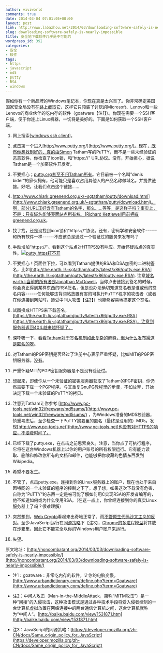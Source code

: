 ```yaml
---
author: viviworld
comments: true
date: 2014-03-04 07:01:05+00:00
layout: post
link: http://www.labazhou.net/2014/03/downloading-software-safely-is-nearly-impossible/
slug: downloading-software-safely-is-nearly-impossible
title: 安全地下载软件几乎是不可能的
wordpress_id: 392
categories:
- 安全
- 软件
tags:
- https
- javascript
- md5
- putty
- RSA
- windows
---
```


假如你有一个新品牌的Windows笔记本，你现在真是太兴奋了。你非常确定美国国家安全局没有[在路上截取它](http://www.forbes.com/sites/erikkain/2013/12/29/report-nsa-intercepting-laptops-ordered-online-installing-spyware/)，这样它只预装了讨厌的Microsoft、Lenovo和一些Lenovo的商业伙伴的吃内存的软件（goatware【注1】）。你现在需要一个SSH客户端，便于你连上Linux机器，一切将是美好的。下面是如何获取一个SSH客户端。



	
  1. 网上搜索[[windows ssh client](https://www.google.com/search?q=windows+ssh+client&oq=windows+ssh+client)]。

	
  2. 点击第一个进入[http://www.putty.org/](http://www.putty.org/)。现在，既然你想找到好的、真的由Simon Tatham写的PuTTY，而不是一些未经验证的恶意软件，你检查了icon锁，和“https://" URL协议。没有，开始担心，据说Tatham是一个加密软件开发者。

	
  3. 不要担心；[putty.org甚至不归Tatham所有](http://www.whois.com/whois/putty.org)。它目前被一个名叫”denis bider“的家伙拥有，他可能只是喜欢占用其他人的产品名称做域名，并提供链接。好吧，让我们点击这个链接……

	
  4. [http://www.chiark.greenend.org.uk/~sgtatham/putty/download.html](http://www.chiark.greenend.org.uk/~sgtatham/putty/download.html)。啊，部分URL正好含有Tatham的名字，那么……等等，是这样子吗？事实上，不是；只有域名能够表面站点所有权。[Richard Kettlewell目前拥有greenend.org.uk](http://www.whois.com/whois/greenend.org.uk)。

	
  5. 找了找，还是没找到icon锁和”https://"协议。还有，密码学和安全软件------和所有软件一样------不应该总是通过一个验证过的服务来发布吗？

	
  6. 手动增加“https://"。看到这个站点对HTTPS没有响应。开始怀疑站点的真实性。[![putty https打不开](http://www.labazhou.net/wp-content/uploads/2014/03/putty-https.png)](http://www.labazhou.net/wp-content/uploads/2014/03/putty-https.png)

	
  7. 不要担心！页面往下拉，可以看到Tatham提供的RSA和DSA加密的二进制签名，比如[http://the.earth.li/~sgtatham/putty/latest/x86/putty.exe.RSA](http://the.earth.li/~sgtatham/putty/latest/x86/putty.exe.RSA). 注意[域名earth.li当前的所有者是Jonathan McDowell](http://www.whois.com/whois/earth.li)。当你点击链接到签名的时候，你会真正得到某样东西的RSA签名，但是没办法确切知道签名者是谁或他的签名内容------任何能够违背网站放置有害的可执行PuTTY程序的攻击者（或者在你连接到网站时，遭受中间人攻击【注2】）也能够容易地搞定这个签名。

	
  8. 试图换成HTTPS来下载签名，[https://the.earth.li/~sgtatham/putty/latest/x86/putty.exe.RSA](https://the.earth.li/~sgtatham/putty/latest/x86/putty.exe.RSA)，注意到服务器返回404.越来越怀疑了。

	
  9. 深呼吸一下，[看看Tatham对于签名机制如此复杂的解释，但为什么发布渠道是匿名的呀](http://www.chiark.greenend.org.uk/~sgtatham/putty/keys.html)。

	
  10. 对Tatham的PGP密钥是否经过了注册中心表示严重怀疑，比如MIT的PGP密钥服务器。[没有](http://pgp.mit.edu/pks/lookup?search=tatham&op=index)。

	
  11. 严重怀疑MIT的PGP密钥服务器是不是没有验证过。

	
  12. 想起来，即使你从一个未验证的密钥服务器获取了Tatham的PGP密钥，你仍然需要下载一个PGP程序。与其重复GnuPG教程里的步骤，不如放弃，开始决定下载一个未验证的PuTTY的拷贝。

	
  13. 注意到Tatham让你参考 [http://www.pc-tools.net/win32/freeware/md5sums/](http://www.pc-tools.net/win32/freeware/md5sums/) ，为Windows准备的MD5校验器，慎重考虑后，至少检查一下PuTTY摘要里的匿名（最终是没用的）MD5。发现[http://www.pc-tools.net](http://www.pc-tools.net)也没有对HTTPS的响应，不浪费时间了。

	
  14. 已经下载了putty.exe，在点击之前思索良久。注意，当你点了可执行程序，它将在这台Windows机器上以你的用户账号的所有权限运行。它有能力读取、删除和修改你所有的文档和邮件，也能够把你收藏的色情东西发到Wikipedia。

	
  15. 希望不要发生。

	
  16. 不管了，点击putty.exe。连接到你的Linux服务器上的账户，现在也处于来自因特网的一个未验证的程序的控制之下了。想了想，如果这次下载没有危害，自称为”PuTTY“的东西一定是被可能了解如何用C实现RSA的开发者编写的，他不知道如何或为什么使用RSA。（在这一点上，你曾经连接到你的真实Linux服务器上了吗？很难理解）

	
  17. 突然想到，[Web Crypto](http://www.w3.org/TR/WebCryptoAPI/)看起来出奇地正常了，而[不管原生代码沙文主义的反对](http://rdist.root.org/2010/11/29/final-post-on-javascript-crypto/)。至少JavaScript运行在[同源策略](http://en.wikipedia.org/wiki/Same-origin_policy)下【注3】，[Chrome的多进程模型](http://www.chromium.org/developers/design-documents/process-models)将其放在沙箱里，因此它不能完全以你的Windows用户账户来运行。

	
  18. 失望。


原文地址：[http://noncombatant.org/2014/03/03/downloading-software-safely-is-nearly-impossible/](http://noncombatant.org/2014/03/03/downloading-software-safely-is-nearly-impossible/)



	
  * 注1：goatware：非常吃内存的软件，让你的电脑变慢。[http://www.urbandictionary.com/define.php?term=Goatware](http://www.urbandictionary.com/define.php?term=Goatware)

	
  * 注2：中间人攻击（Man-in-the-MiddleAttack，简称“MITM攻击”）是一种“间接”的入侵攻击，这种攻击模式是通过各种技术手段将受入侵者控制的一台计算机虚拟放置在网络连接中的两台通信计算机之间，这台计算机就称为“中间人”。[http://baike.baidu.com/view/1531871.htm](http://baike.baidu.com/view/1531871.htm)

	
  * 注3：JavaScript的同源策略：[https://developer.mozilla.org/zh-CN/docs/Same_origin_policy_for_JavaScript](https://developer.mozilla.org/zh-CN/docs/Same_origin_policy_for_JavaScript)


